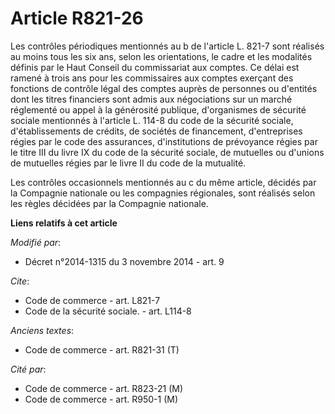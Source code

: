 # Article R821-26

Les contrôles périodiques mentionnés au b de l'article L. 821-7 sont réalisés au moins tous les six ans, selon les
orientations, le cadre et les modalités définis par le Haut Conseil du commissariat aux comptes. Ce délai est ramené à trois
ans pour les commissaires aux comptes exerçant des fonctions de contrôle légal des comptes auprès de personnes ou d'entités
dont les titres financiers sont admis aux négociations sur un marché réglementé ou appel à la générosité publique,
d'organismes de sécurité sociale mentionnés à l'article L. 114-8 du code de la sécurité sociale, d'établissements de crédits,
de sociétés de financement, d'entreprises régies par le code des assurances, d'institutions de prévoyance régies par le titre
III du livre IX du code de la sécurité sociale, de mutuelles ou d'unions de mutuelles régies par le livre II du code de la
mutualité. 

Les contrôles occasionnels mentionnés au c du même article, décidés par la Compagnie nationale ou les compagnies régionales,
sont réalisés selon les règles décidées par la Compagnie nationale.

**Liens relatifs à cet article**

_Modifié par_:

  - Décret n°2014-1315 du 3 novembre 2014 - art. 9

_Cite_:

  - Code de commerce - art. L821-7
  - Code de la sécurité sociale. - art. L114-8

_Anciens textes_:

  - Code de commerce - art. R821-31 (T)

_Cité par_:

  - Code de commerce - art. R823-21 (M)
  - Code de commerce - art. R950-1 (M)

